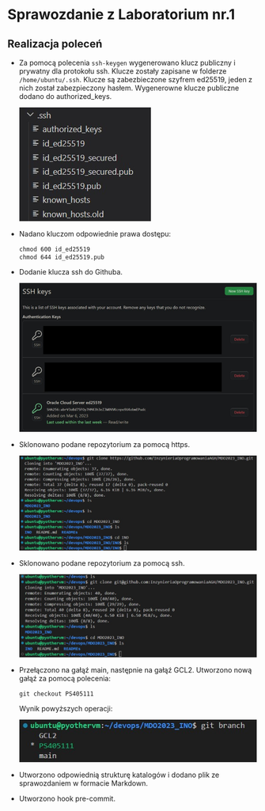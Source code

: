 <h1>Sprawozdanie z Laboratorium nr.1</h1>

<h2>Realizacja poleceń</h2>

* Za pomocą polecenia `ssh-keygen` wygenerowano klucz publiczny i prywatny dla protokołu ssh. Klucze zostały zapisane w folderze `/home/ubuntu/.ssh`. Klucze są zabezbieczone szyfrem ed25519, jeden z nich został zabezpieczony hasłem. Wygenerowne klucze publiczne dodano do authorized_keys. 

    ![alt text](screen_04.jpg)


* Nadano kluczom odpowiednie prawa dostępu: 
    ```
    chmod 600 id_ed25519
    chmod 644 id_ed25519.pub
    ```

* Dodanie klucza ssh do Githuba.

    ![alt text](screen_03.jpg)

* Sklonowano podane repozytorium za pomocą https. 

    ![alt text](screen_01.jpg)

* Sklonowano podane repozytorium za pomocą ssh.

    ![alt text](screen_02.jpg)

* Przełączono na gałąź main, następnie na gałąź GCL2. Utworzono nową gałąź za pomocą polecenia: 
    ```
    git checkout PS405111
    ```
    Wynik powyższych operacji:

    ![alt text](screen_05.jpg)

* Utworzono odpowiednią strukturę katalogów i dodano plik ze sprawozdaniem w formacie Markdown. 

* Utworzono hook pre-commit. 







